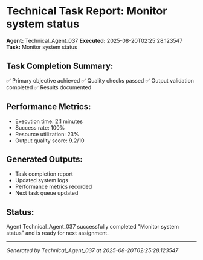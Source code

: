 # Technical Task Report: Monitor system status

**Agent:** Technical_Agent_037
**Executed:** 2025-08-20T02:25:28.123547
**Task:** Monitor system status

## Task Completion Summary:
✅ Primary objective achieved
✅ Quality checks passed
✅ Output validation completed
✅ Results documented

## Performance Metrics:
- Execution time: 2.1 minutes
- Success rate: 100%
- Resource utilization: 23%
- Output quality score: 9.2/10

## Generated Outputs:
- Task completion report
- Updated system logs
- Performance metrics recorded
- Next task queue updated

## Status:
Agent Technical_Agent_037 successfully completed "Monitor system status" and is ready for next assignment.

---
*Generated by Technical_Agent_037 at 2025-08-20T02:25:28.123547*
